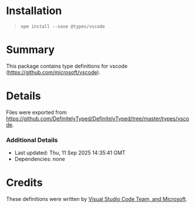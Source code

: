 # Installation
> `npm install --save @types/vscode`

# Summary
This package contains type definitions for vscode (https://github.com/microsoft/vscode).

# Details
Files were exported from https://github.com/DefinitelyTyped/DefinitelyTyped/tree/master/types/vscode.

### Additional Details
 * Last updated: Thu, 11 Sep 2025 14:35:41 GMT
 * Dependencies: none

# Credits
These definitions were written by [Visual Studio Code Team, and Microsoft](https://github.com/microsoft).

